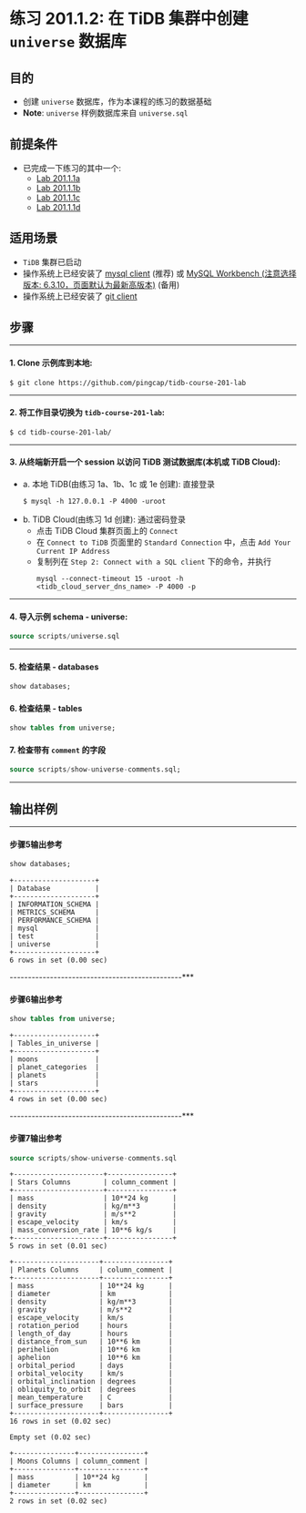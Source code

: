 # **练习 201.1.2: 在 TiDB 集群中创建 `universe` 数据库**

## **目的**
+ 创建 `universe` 数据库，作为本课程的练习的数据基础
+ **Note**: `universe` 样例数据库来自 `universe.sql`

## 前提条件
+ 已完成一下练习的其中一个:
  + [Lab 201.1.1a](lab-1a-tidb-cloud-dev-tier.md) 
  + [Lab 201.1.1b](lab-1b-native-playground.md)
  + [Lab 201.1.1c](lab-1c-container-tidb.md)
  + [Lab 201.1.1d](lab-1d-WSL-linux-playground.md)

## **适用场景**
+ `TiDB` 集群已启动
+ 操作系统上已经安装了 [mysql client](https://cn.bing.com/search?q=MacOS+mysql+client+%E5%AE%89%E8%A3%85) (推荐) 或 [MySQL Workbench (注意选择版本: 6.3.10，页面默认为最新高版本)](https://downloads.mysql.com/archives/workbench/) (备用)
+ 操作系统上已经安装了 [git client](https://cn.bing.com/search?q=MacOS++Windows+Linux+git+%E5%AE%89%E8%A3%85&qs=n&form=QBRE&sp=-1&pq=macos+windows+linux+git+%E5%AE%89%E8%A3%85&sc=0-26&sk=&cvid=E653925A950F4E0DA9290FB191F883D1)

## **步骤**

-----------------------------------------------
#### 1. Clone 示例库到本地:
```
$ git clone https://github.com/pingcap/tidb-course-201-lab
```

-----------------------------------------------
#### 2. 将工作目录切换为 `tidb-course-201-lab`:
```
$ cd tidb-course-201-lab/
```

-----------------------------------------------
#### 3. 从终端新开启一个 session 以访问 TiDB 测试数据库(本机或 TiDB Cloud):
+ a. 本地 TiDB(由练习 1a、1b、1c 或 1e 创建): 直接登录
  ```
  $ mysql -h 127.0.0.1 -P 4000 -uroot
  ``` 
+ b. TiDB Cloud(由练习 1d 创建): 通过密码登录
  + 点击 TiDB Cloud 集群页面上的 `Connect` 
  + 在 `Connect to TiDB` 页面里的 `Standard Connection` 中，点击 `Add Your Current IP Address`
  + 复制列在 `Step 2: Connect with a SQL client` 下的命令，并执行
    ```
    mysql --connect-timeout 15 -uroot -h <tidb_cloud_server_dns_name> -P 4000 -p
    ```

-----------------------------------------------
#### 4. 导入示例 schema - universe:
```sql
source scripts/universe.sql
```

-----------------------------------------------
#### 5. 检查结果 - databases
```sql
show databases;
```

#### 6. 检查结果 - tables
```sql
show tables from universe;
```

#### 7. 检查带有 `comment` 的字段
```sql
source scripts/show-universe-comments.sql;
```

-----------------------------------------------
## 输出样例

-----------------------------------------------
#### 步骤5输出参考
```sql
show databases;
```
```
+--------------------+
| Database           |
+--------------------+
| INFORMATION_SCHEMA |
| METRICS_SCHEMA     |
| PERFORMANCE_SCHEMA |
| mysql              |
| test               |
| universe           |
+--------------------+
6 rows in set (0.00 sec)
```

-----------------------------------------------***
#### 步骤6输出参考
```sql
show tables from universe;
```
```
+--------------------+
| Tables_in_universe |
+--------------------+
| moons              |
| planet_categories  |
| planets            |
| stars              |
+--------------------+
4 rows in set (0.00 sec)
```

-----------------------------------------------***
#### 步骤7输出参考
```sql
source scripts/show-universe-comments.sql
```
```
+----------------------+----------------+
| Stars Columns        | column_comment |
+----------------------+----------------+
| mass                 | 10**24 kg      |
| density              | kg/m**3        |
| gravity              | m/s**2         |
| escape_velocity      | km/s           |
| mass_conversion_rate | 10**6 kg/s     |
+----------------------+----------------+
5 rows in set (0.01 sec)

+---------------------+----------------+
| Planets Columns     | column_comment |
+---------------------+----------------+
| mass                | 10**24 kg      |
| diameter            | km             |
| density             | kg/m**3        |
| gravity             | m/s**2         |
| escape_velocity     | km/s           |
| rotation_period     | hours          |
| length_of_day       | hours          |
| distance_from_sun   | 10**6 km       |
| perihelion          | 10**6 km       |
| aphelion            | 10**6 km       |
| orbital_period      | days           |
| orbital_velocity    | km/s           |
| orbital_inclination | degrees        |
| obliquity_to_orbit  | degrees        |
| mean_temperature    | C              |
| surface_pressure    | bars           |
+---------------------+----------------+
16 rows in set (0.02 sec)

Empty set (0.02 sec)

+---------------+----------------+
| Moons Columns | column_comment |
+---------------+----------------+
| mass          | 10**24 kg      |
| diameter      | km             |
+---------------+----------------+
2 rows in set (0.02 sec)
```
